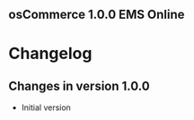 osCommerce 1.0.0 EMS Online
------------------------------

# Changelog #

## Changes in version 1.0.0
+ Initial version